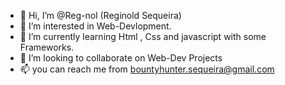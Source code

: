 - 👋 Hi, I’m @Reg-nol (Reginold Sequeira)
- 👀 I’m interested in Web-Devlopment.
- 🌱 I’m currently learning Html , Css and javascript with some Frameworks.
- 💞️ I’m looking to collaborate on Web-Dev Projects
- 📫 you can reach me from bountyhunter.sequeira@gmail.com

<!---
Reg-nol/Reg-nol is a ✨ special ✨ repository because its `README.md` (this file) appears on your GitHub profile.
You can click the Preview link to take a look at your changes.
--->

